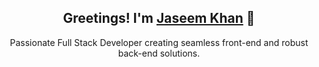<h2 align="center">Greetings! I'm <a href="https://jaseemkhan.vercel.app/">Jaseem Khan</a> 👋</h2>
<p align="center">Passionate Full Stack Developer creating seamless front-end and robust back-end solutions.</p>

